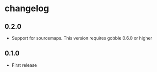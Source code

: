 # changelog

## 0.2.0

* Support for sourcemaps. This version requires gobble 0.6.0 or higher

## 0.1.0

* First release